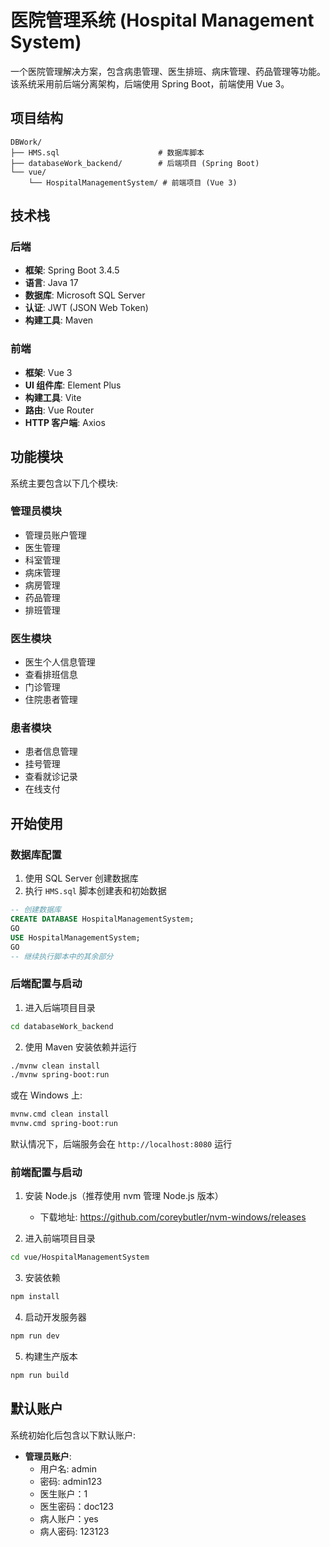 # 医院管理系统 (Hospital Management System)

一个医院管理解决方案，包含病患管理、医生排班、病床管理、药品管理等功能。该系统采用前后端分离架构，后端使用 Spring Boot，前端使用 Vue 3。

## 项目结构

```
DBWork/
├── HMS.sql                      # 数据库脚本
├── databaseWork_backend/        # 后端项目 (Spring Boot)
└── vue/
    └── HospitalManagementSystem/ # 前端项目 (Vue 3)
```

## 技术栈

### 后端
- **框架**: Spring Boot 3.4.5
- **语言**: Java 17
- **数据库**: Microsoft SQL Server
- **认证**: JWT (JSON Web Token)
- **构建工具**: Maven

### 前端
- **框架**: Vue 3
- **UI 组件库**: Element Plus
- **构建工具**: Vite
- **路由**: Vue Router
- **HTTP 客户端**: Axios

## 功能模块

系统主要包含以下几个模块:

### 管理员模块
- 管理员账户管理
- 医生管理
- 科室管理
- 病床管理
- 病房管理
- 药品管理
- 排班管理

### 医生模块
- 医生个人信息管理
- 查看排班信息
- 门诊管理
- 住院患者管理

### 患者模块
- 患者信息管理
- 挂号管理
- 查看就诊记录
- 在线支付

## 开始使用

### 数据库配置

1. 使用 SQL Server 创建数据库
2. 执行 `HMS.sql` 脚本创建表和初始数据

```sql
-- 创建数据库
CREATE DATABASE HospitalManagementSystem;
GO
USE HospitalManagementSystem;
GO
-- 继续执行脚本中的其余部分
```

### 后端配置与启动

1. 进入后端项目目录
```sh
cd databaseWork_backend
```

2. 使用 Maven 安装依赖并运行
```sh
./mvnw clean install
./mvnw spring-boot:run
```
或在 Windows 上:
```sh
mvnw.cmd clean install
mvnw.cmd spring-boot:run
```

默认情况下，后端服务会在 `http://localhost:8080` 运行

### 前端配置与启动

1. 安装 Node.js（推荐使用 nvm 管理 Node.js 版本）
   - 下载地址: https://github.com/coreybutler/nvm-windows/releases

2. 进入前端项目目录
```sh
cd vue/HospitalManagementSystem
```

3. 安装依赖
```sh
npm install
```

4. 启动开发服务器
```sh
npm run dev
```

5. 构建生产版本
```sh
npm run build
```

## 默认账户

系统初始化后包含以下默认账户:

- **管理员账户**:
  - 用户名: admin
  - 密码: admin123
  - 医生账户：1
  - 医生密码：doc123
  - 病人账户：yes
  - 病人密码: 123123
